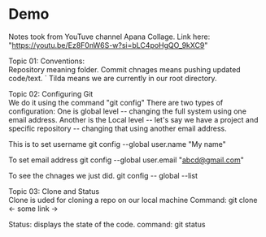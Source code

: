 # Demo
Notes took from YouTuve channel Apana Collage. Link here: "https://youtu.be/Ez8F0nW6S-w?si=bLC4poHgQO_9kXC9"

Topic 01: Conventions: <br>
Repository meaning folder.
Commit chnages means pushing updated code/text.
` Tilda means we are currently in our root directory.

Topic 02: Configuring Git <br>
We do it using the command "git config" 
There are two types of configuration: One is global level -- changing the full system using one email address. Another is the Local level -- let's say we have a project and specific repository -- changing that using another   email address.

This is to set username
git config --global user.name "My name"

To set email address
git config --global user.email "abcd@gmail.com"

To see the chnages we just did.
git config -- global --list

Topic 03: Clone and Status <br>
Clone is uded for cloning a repo on our local machine
Command: git clone <- some link ->

Status: displays the state of the code.
command: git status
